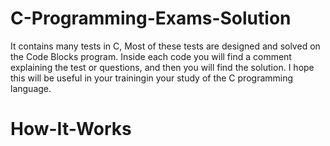 # C-Programming-Exams-Solution
It contains many tests in C, Most of these tests are designed and solved on the Code Blocks program. Inside each code you will find a comment explaining the test or questions, and then you will find the solution. I hope this will be useful in your trainingin your study of the C programming language.

# How-It-Works
